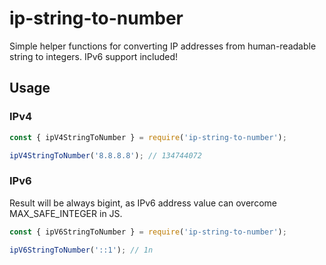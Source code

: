 # ip-string-to-number

Simple helper functions for converting IP addresses from human-readable string to integers. IPv6 support included!

## Usage

### IPv4

```js
const { ipV4StringToNumber } = require('ip-string-to-number');

ipV4StringToNumber('8.8.8.8'); // 134744072
```

### IPv6

Result will be always bigint, as IPv6 address value can overcome MAX_SAFE_INTEGER in JS.

```js
const { ipV6StringToNumber } = require('ip-string-to-number');

ipV6StringToNumber('::1'); // 1n
```